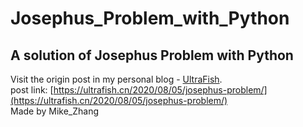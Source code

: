 # Josephus_Problem_with_Python
A solution of Josephus Problem with Python
---

Visit the origin post in my personal blog - [UltraFish](https://ultrafish.cn).
<br> post link: [https://ultrafish.cn/2020/08/05/josephus-problem/](https://ultrafish.cn/2020/08/05/josephus-problem/)
<br> Made by Mike_Zhang
